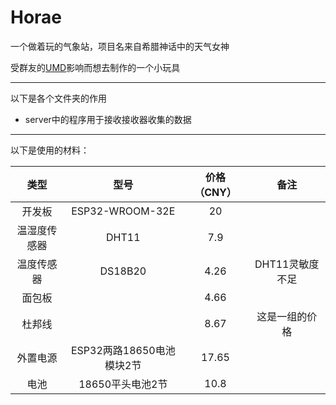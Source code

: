# Horae

一个做着玩的气象站，项目名来自希腊神话中的天气女神

受群友的[UMD](<https://github.com/ExDragine/UMD-Client>)影响而想去制作的一个小玩具

---

以下是各个文件夹的作用

- server中的程序用于接收接收器收集的数据

---

以下是使用的材料：

| 类型 | 型号 | 价格（CNY） | 备注 |
| :----: | :----: | :----: | :----: |
| 开发板 | ESP32-WROOM-32E | 20 |      |
| 温湿度传感器 | DHT11 | 7.9 | |
| 温度传感器 | DS18B20 | 4.26 | DHT11灵敏度不足 |
| 面包板 | | 4.66 | |
| 杜邦线 | | 8.67 | 这是一组的价格 |
| 外置电源 | ESP32两路18650电池模块2节 | 17.65 | |
| 电池 | 18650平头电池2节 | 10.8 | |

